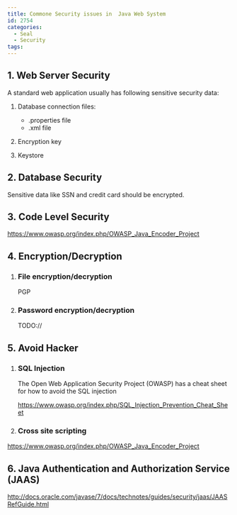 ```yaml
---
title: Commone Security issues in  Java Web System
id: 2754
categories:
  - Seal
  - Security
tags:
---
```


## 

## 1\. Web Server Security

A standard web application usually has following sensitive security data:

1.  Database connection files:

    *   .properties file
    *   .xml file

2.  Encryption key
3.  Keystore
&nbsp;

## 2\. Database Security

Sensitive data like SSN and credit card should be encrypted.

## 3. Code Level Security

https://www.owasp.org/index.php/OWASP_Java_Encoder_Project

## 4\. Encryption/Decryption

1.  ### File encryption/decryption

    PGP
2.  ### Password encryption/decryption

    TODO://

## 5\. Avoid Hacker

1.  ### SQL Injection

    The Open Web Application Security Project (OWASP) has a cheat sheet for how to avoid the SQL injection

    https://www.owasp.org/index.php/SQL_Injection_Prevention_Cheat_Sheet
2.  ### Cross site scripting
https://www.owasp.org/index.php/OWASP_Java_Encoder_Project

## 

## 6\. Java Authentication and Authorization Service (JAAS)

http://docs.oracle.com/javase/7/docs/technotes/guides/security/jaas/JAASRefGuide.html